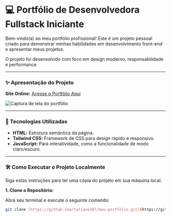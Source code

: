 # 💻 Portfólio de Desenvolvedora Fullstack Iniciante

Bem-vindo(a) ao meu portfólio profissional! Este é um projeto pessoal criado para demonstrar minhas habilidades em desenvolvimento front-end e apresentar meus projetos.

O projeto foi desenvolvido com foco em design moderno, responsabilidade e performance.

---

### ✨ Apresentação do Projeto

**Site Online:** [Acesse o Portfólio Aqui](https://tatiane347.github.io/meu-portfolio/)

![Captura de tela do portfólio](https://i.imgur.com/HZCWsMy.png)

---

### 🚀 Tecnologias Utilizadas

* **HTML:** Estrutura semântica da página.
* **Tailwind CSS:** Framework de CSS para design rápido e responsivo.
* **JavaScript:** Para interatividade, como a funcionalidade de modo claro/escuro.

---

### 🛠️ Como Executar o Projeto Localmente

Siga estas instruções para ter uma cópia do projeto em sua máquina local.

**1. Clone o Repositório:**

Abra seu terminal e execute o seguinte comando:

```bash
git clone [https://github.com/tatiane347/meu-portfolio.git](https://github.com/tatiane347/meu-portfolio.git)
